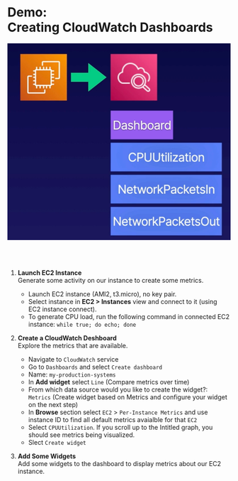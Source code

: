 # Demo:<br>Creating CloudWatch Dashboards

![](../img/demo/3.1.CloudWatch-Dashboards.png)

<br><br>

1. **Launch EC2 Instance**<br>Generate some activity on our instance to create some metrics.
    - Launch EC2 instance (AMI2, t3.micro), no key pair.
    - Select instance in **EC2 > Instances** view and connect to it (using EC2 instance connect).
    - To generate CPU load, run the following command in connected EC2 instance:
        `while true; do echo; done`


2. **Create a CloudWatch Deshboard**<br>Explore the metrics that are available.
    - Navigate to `CloudWatch` service
    - Go to `Dashboards` and select `Create dashboard`
    - Name: `my-production-systems`
    - In **Add widget** select `Line` (Compare metrics over time)
    - From which data source would you like to create the widget?: `Metrics` (Create widget based on Metrics and configure your widget on the next step)
    - In **Browse** section select `EC2` > `Per-Instance Metrics` and use instance ID to find all default metrics avaialble for that `EC2`
    - Select `CPUUtilization`. If you scroll up to the Intitled graph, you should see metrics being visualized.
    - Slect `Create widget`

3. **Add Some Widgets**<br>Add some widgets to the dashboard to display metrics about our EC2 instance.